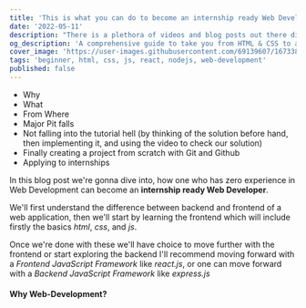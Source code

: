 ```yaml
---
title: 'This is what you can do to become an internship ready Web Developer [in 2022]'
date: '2022-05-11'
description: "There is a plethora of videos and blog posts out there discussing how to get started with Web Development, whenever I go to Uni there is at least one person asking this question to me. So I figured the content isn't helping and a potential problem can be those videos and blogs posts discuss the what but not the how. This is what I am gonna try and solve"
og_description: 'A comprehensive guide to take you from HTML & CSS to an Web Development Intern'
cover_image: 'https://user-images.githubusercontent.com/69139607/167338113-fd54e91d-37f6-4fc6-a3f4-f9e51940c6d8.png'
tags: 'beginner, html, css, js, react, nodejs, web-development'
published: false
---
```


- Why
- What
- From Where
- Major Pit falls
- Not falling into the tutorial hell (by thinking of the solution before hand, then implementing it, and using the video to check our solution)
- Finally creating a project from scratch with Git and Github
- Applying to internships

In this blog post we're gonna dive into, how one who has zero experience in Web Development can become an **internship ready Web Developer**.

We'll first understand the difference between backend and frontend of a web application, then we'll start by learning the frontend which will include firstly the basics _html_, _css_, and _js_.

Once we're done with these we'll have choice to move further with the frontend or start exploring the backend I'll recommend moving forward with a _Frontend JavaScript Framework_ like _react.js_, or one can move forward with a _Backend JavaScript Framework_ like _express.js_

#### Why Web-Development?
